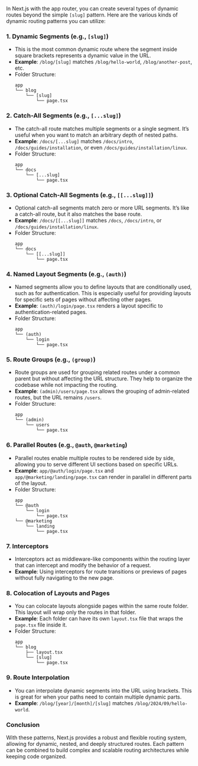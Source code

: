 In Next.js with the app router, you can create several types of dynamic routes beyond the simple `[slug]` pattern. Here are the various kinds of dynamic routing patterns you can utilize:

### 1. **Dynamic Segments** (e.g., `[slug]`)

- This is the most common dynamic route where the segment inside square brackets represents a dynamic value in the URL.
- **Example**: `/blog/[slug]` matches `/blog/hello-world`, `/blog/another-post`, etc.
- Folder Structure:
  ```
  app
  └── blog
      └── [slug]
          └── page.tsx
  ```

### 2. **Catch-All Segments** (e.g., `[...slug]`)

- The catch-all route matches multiple segments or a single segment. It’s useful when you want to match an arbitrary depth of nested paths.
- **Example**: `/docs/[...slug]` matches `/docs/intro`, `/docs/guides/installation`, or even `/docs/guides/installation/linux`.
- Folder Structure:
  ```
  app
  └── docs
      └── [...slug]
          └── page.tsx
  ```

### 3. **Optional Catch-All Segments** (e.g., `[[...slug]]`)

- Optional catch-all segments match zero or more URL segments. It’s like a catch-all route, but it also matches the base route.
- **Example**: `/docs/[[...slug]]` matches `/docs`, `/docs/intro`, or `/docs/guides/installation/linux`.
- Folder Structure:
  ```
  app
  └── docs
      └── [[...slug]]
          └── page.tsx
  ```

### 4. **Named Layout Segments** (e.g., `(auth)`)

- Named segments allow you to define layouts that are conditionally used, such as for authentication. This is especially useful for providing layouts for specific sets of pages without affecting other pages.
- **Example**: `(auth)/login/page.tsx` renders a layout specific to authentication-related pages.
- Folder Structure:
  ```
  app
  └── (auth)
      └── login
          └── page.tsx
  ```

### 5. **Route Groups** (e.g., `(group)`)

- Route groups are used for grouping related routes under a common parent but without affecting the URL structure. They help to organize the codebase while not impacting the routing.
- **Example**: `(admin)/users/page.tsx` allows the grouping of admin-related routes, but the URL remains `/users`.
- Folder Structure:
  ```
  app
  └── (admin)
      └── users
          └── page.tsx
  ```

### 6. **Parallel Routes** (e.g., `@auth`, `@marketing`)

- Parallel routes enable multiple routes to be rendered side by side, allowing you to serve different UI sections based on specific URLs.
- **Example**: `app/@auth/login/page.tsx` and `app/@marketing/landing/page.tsx` can render in parallel in different parts of the layout.
- Folder Structure:
  ```
  app
  └── @auth
      └── login
          └── page.tsx
  └── @marketing
      └── landing
          └── page.tsx
  ```

### 7. **Interceptors**

- Interceptors act as middleware-like components within the routing layer that can intercept and modify the behavior of a request.
- **Example**: Using interceptors for route transitions or previews of pages without fully navigating to the new page.

### 8. **Colocation of Layouts and Pages**

- You can colocate layouts alongside pages within the same route folder. This layout will wrap only the routes in that folder.
- **Example**: Each folder can have its own `layout.tsx` file that wraps the `page.tsx` file inside it.
- Folder Structure:
  ```
  app
  └── blog
      ├── layout.tsx
      └── [slug]
          └── page.tsx
  ```

### 9. **Route Interpolation**

- You can interpolate dynamic segments into the URL using brackets. This is great for when your paths need to contain multiple dynamic parts.
- **Example**: `/blog/[year]/[month]/[slug]` matches `/blog/2024/09/hello-world`.

### Conclusion

With these patterns, Next.js provides a robust and flexible routing system, allowing for dynamic, nested, and deeply structured routes. Each pattern can be combined to build complex and scalable routing architectures while keeping code organized.
